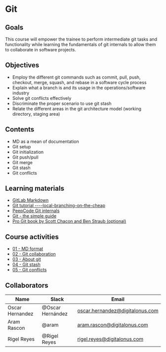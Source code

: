 # Git

## Goals
This course will empower the trainee to perform intermediate git tasks and functionality while learning the fundamentals of git internals to allow them to collaborate in software projects.

## Objectives
- Employ the different git commands such as commit, pull, push, checkout, merge, squash, and rebase in a software cycle process
- Explain what a branch is and its usage in the operations/software industry
- Solve git conflicts effectively
- Discriminate the proper scenario to use git stash
- Relate the different areas in the git architecture model (working directory, staging area)

## Contents
- MD as a mean of documentation
- Git setup
- Git initialization
- Git push/pull
- Git merge
- Git stash
- Git conflicts

## Learning materials
- [GitLab Markdown](https://docs.gitlab.com/ee/user/markdown.html)
- [Git tutorial ----local-branching-on-the-cheap](https://git-scm.com/docs/gittutorial)
- [PeepCode Git internals](https://github.com/pluralsight/git-internals-pdf/releases/tag/v2.0)
- [Git - the simple guide](https://rogerdudler.github.io/git-guide/)
- [Pro Git book by Scott Chacon and Ben Straub (optional)](https://github.com/progit/progit2/releases/download/2.1.194/progit.pdf)


## Course activities
- [01 - MD format](./01-md-format.md)
- [02 - Git collaboration](./02-git-collaboration.md)
- [03 - About git](./03-about-git.md)
- [04 - Git stash](./04-git-stash.md)
- [05 - Git conflicts](./05-git-conflicts.md)

## Collaborators
Name     |   Slack  | Email |
---------|----------|----------|
Oscar Hernandez    | @Oscar Hernández | oscar.hernandez@digitalonus.com |
Aram Rascon     | @aram | aram.rascon@digitalonus.com |
Rigel Reyes     | @Rigel Reyes | rigel.reyes@digitalonus.com |
